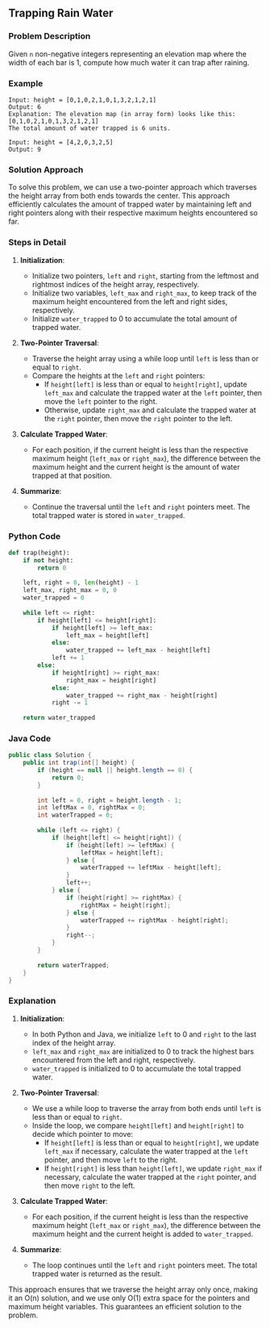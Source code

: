 ## Trapping Rain Water

### Problem Description
Given `n` non-negative integers representing an elevation map where the width of each bar is 1, compute how much water it can trap after raining.

### Example
```
Input: height = [0,1,0,2,1,0,1,3,2,1,2,1]
Output: 6
Explanation: The elevation map (in array form) looks like this:
[0,1,0,2,1,0,1,3,2,1,2,1]
The total amount of water trapped is 6 units.
```
```
Input: height = [4,2,0,3,2,5]
Output: 9
```

### Solution Approach
To solve this problem, we can use a two-pointer approach which traverses the height array from both ends towards the center. This approach efficiently calculates the amount of trapped water by maintaining left and right pointers along with their respective maximum heights encountered so far.

### Steps in Detail

1. **Initialization**:
   - Initialize two pointers, `left` and `right`, starting from the leftmost and rightmost indices of the height array, respectively.
   - Initialize two variables, `left_max` and `right_max`, to keep track of the maximum height encountered from the left and right sides, respectively.
   - Initialize `water_trapped` to 0 to accumulate the total amount of trapped water.

2. **Two-Pointer Traversal**:
   - Traverse the height array using a while loop until `left` is less than or equal to `right`.
   - Compare the heights at the `left` and `right` pointers:
     - If `height[left]` is less than or equal to `height[right]`, update `left_max` and calculate the trapped water at the `left` pointer, then move the `left` pointer to the right.
     - Otherwise, update `right_max` and calculate the trapped water at the `right` pointer, then move the `right` pointer to the left.

3. **Calculate Trapped Water**:
   - For each position, if the current height is less than the respective maximum height (`left_max` or `right_max`), the difference between the maximum height and the current height is the amount of water trapped at that position.

4. **Summarize**:
   - Continue the traversal until the `left` and `right` pointers meet. The total trapped water is stored in `water_trapped`.

### Python Code
```python
def trap(height):
    if not height:
        return 0
    
    left, right = 0, len(height) - 1
    left_max, right_max = 0, 0
    water_trapped = 0
    
    while left <= right:
        if height[left] <= height[right]:
            if height[left] >= left_max:
                left_max = height[left]
            else:
                water_trapped += left_max - height[left]
            left += 1
        else:
            if height[right] >= right_max:
                right_max = height[right]
            else:
                water_trapped += right_max - height[right]
            right -= 1
    
    return water_trapped
```

### Java Code
```java
public class Solution {
    public int trap(int[] height) {
        if (height == null || height.length == 0) {
            return 0;
        }
        
        int left = 0, right = height.length - 1;
        int leftMax = 0, rightMax = 0;
        int waterTrapped = 0;
        
        while (left <= right) {
            if (height[left] <= height[right]) {
                if (height[left] >= leftMax) {
                    leftMax = height[left];
                } else {
                    waterTrapped += leftMax - height[left];
                }
                left++;
            } else {
                if (height[right] >= rightMax) {
                    rightMax = height[right];
                } else {
                    waterTrapped += rightMax - height[right];
                }
                right--;
            }
        }
        
        return waterTrapped;
    }
}
```

### Explanation

1. **Initialization**:
   - In both Python and Java, we initialize `left` to 0 and `right` to the last index of the height array.
   - `left_max` and `right_max` are initialized to 0 to track the highest bars encountered from the left and right, respectively.
   - `water_trapped` is initialized to 0 to accumulate the total trapped water.

2. **Two-Pointer Traversal**:
   - We use a while loop to traverse the array from both ends until `left` is less than or equal to `right`.
   - Inside the loop, we compare `height[left]` and `height[right]` to decide which pointer to move:
     - If `height[left]` is less than or equal to `height[right]`, we update `left_max` if necessary, calculate the water trapped at the `left` pointer, and then move `left` to the right.
     - If `height[right]` is less than `height[left]`, we update `right_max` if necessary, calculate the water trapped at the `right` pointer, and then move `right` to the left.

3. **Calculate Trapped Water**:
   - For each position, if the current height is less than the respective maximum height (`left_max` or `right_max`), the difference between the maximum height and the current height is added to `water_trapped`.

4. **Summarize**:
   - The loop continues until the `left` and `right` pointers meet. The total trapped water is returned as the result.

This approach ensures that we traverse the height array only once, making it an O(n) solution, and we use only O(1) extra space for the pointers and maximum height variables. This guarantees an efficient solution to the problem.